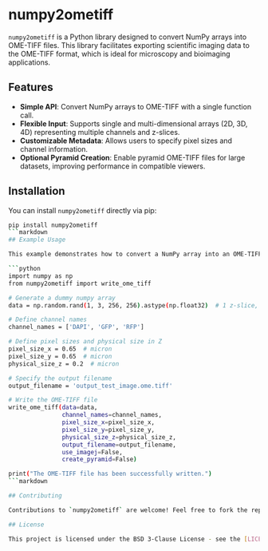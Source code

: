 
# numpy2ometiff

`numpy2ometiff` is a Python library designed to convert NumPy arrays into OME-TIFF files. This library facilitates exporting scientific imaging data to the OME-TIFF format, which is ideal for microscopy and bioimaging applications.

## Features

- **Simple API**: Convert NumPy arrays to OME-TIFF with a single function call.
- **Flexible Input**: Supports single and multi-dimensional arrays (2D, 3D, 4D) representing multiple channels and z-slices.
- **Customizable Metadata**: Allows users to specify pixel sizes and channel information.
- **Optional Pyramid Creation**: Enable pyramid OME-TIFF files for large datasets, improving performance in compatible viewers.

## Installation

You can install `numpy2ometiff` directly via pip:

```bash
pip install numpy2ometiff
```markdown
## Example Usage

This example demonstrates how to convert a NumPy array into an OME-TIFF file using the `numpy2ometiff` library. It assumes you have already installed `numpy2ometiff` as described in the installation section.

```python
import numpy as np
from numpy2ometiff import write_ome_tiff

# Generate a dummy numpy array
data = np.random.rand(1, 3, 256, 256).astype(np.float32)  # 1 z-slice, 3 channels, 256x256 pixels

# Define channel names
channel_names = ['DAPI', 'GFP', 'RFP']

# Define pixel sizes and physical size in Z
pixel_size_x = 0.65  # micron
pixel_size_y = 0.65  # micron
physical_size_z = 0.2  # micron

# Specify the output filename
output_filename = 'output_test_image.ome.tiff'

# Write the OME-TIFF file
write_ome_tiff(data=data, 
               channel_names=channel_names, 
               pixel_size_x=pixel_size_x, 
               pixel_size_y=pixel_size_y, 
               physical_size_z=physical_size_z, 
               output_filename=output_filename,
               use_imagej=False, 
               create_pyramid=False)

print("The OME-TIFF file has been successfully written.")
```markdown

## Contributing

Contributions to `numpy2ometiff` are welcome! Feel free to fork the repository, make your changes, and submit a pull request. For major changes, please open an issue first to discuss what you would like to change.

## License

This project is licensed under the BSD 3-Clause License - see the [LICENSE](LICENSE) file for details.
